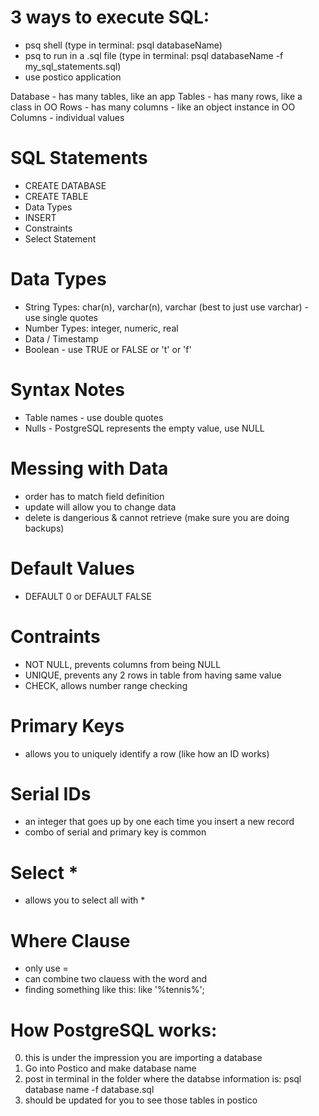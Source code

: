 # 3 ways to execute SQL:

- psq shell (type in terminal: psql databaseName)
- psq to run in a .sql file (type in terminal: psql databaseName -f my_sql_statements.sql)
- use postico application

Database - has many tables, like an app
Tables - has many rows, like a class in OO
Rows - has many columns - like an object instance in OO
Columns - individual values

# SQL Statements

- CREATE DATABASE
- CREATE TABLE
- Data Types
- INSERT
- Constraints
- Select Statement

# Data Types

- String Types: char(n), varchar(n), varchar (best to just use varchar) - use single quotes
- Number Types: integer, numeric, real
- Data / Timestamp
- Boolean - use TRUE or FALSE or 't' or 'f'

# Syntax Notes

- Table names - use double quotes 
- Nulls - PostgreSQL represents the empty value, use NULL

# Messing with Data

- order has to match field definition
- update will allow you to change data
- delete is dangerious & cannot retrieve (make sure you are doing backups)

# Default Values
- DEFAULT 0 or DEFAULT FALSE

# Contraints
- NOT NULL, prevents columns from being NULL
- UNIQUE, prevents any 2 rows in table from having same value
- CHECK, allows number range checking

# Primary Keys
- allows you to uniquely identify a row (like how an ID works)

# Serial IDs
- an integer that goes up by one each time you insert a new record
- combo of serial and primary key is common 

# Select *
- allows you to select all with *

# Where Clause
- only use = 
- can combine two clauess with the word and
- finding something like this: like '%tennis%';


# How PostgreSQL works:
0. this is under the impression you are importing a database
1. Go into Postico and make database name
2. post in terminal in the folder where the databse information is: psql database name -f database.sql
3. should be updated for you to see those tables in postico